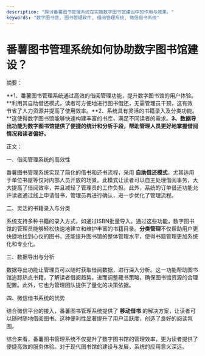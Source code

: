 ```yaml
---
description: "探讨番薯图书管理系统在实施数字图书馆建设中的作用与效果。"
keywords: "数字图书馆, 图书管理软件, 借阅管理系统, 微信借书系统"
---
```

# 番薯图书管理系统如何协助数字图书馆建设？

摘要： 

**1、番薯图书管理系统通过高效的借阅管理功能，提升数字图书馆的用户体验。**利用其自助借还模式，读者可方便地进行图书借还，无需管理员干预，这有效节省了人力资源并提高了使用效率。**2、系统具有灵活的书籍录入及分类功能。**这使得数字图书馆能够快速构建丰富的书库，满足不同读者的需求。**3、数据导出功能为数字图书馆提供了便捷的统计和分析手段，帮助管理人员更好地掌握借阅情况和读者偏好。**

正文：

一、借阅管理系统的高效性 

番薯图书管理系统实现了简化的借书和还书流程，采用 **自助借还模式**，尤其适用于单位书屋等仅对内部人员开放的场景。此模式让读者可以自主处理借阅事务，大大提高了借阅效率，并且减轻了管理员的工作负担。此外，系统的订单借还功能允许读者通过线上申请借书，管理员再进行确认，进一步优化了管理流程。

二、灵活的书籍录入与分类 

系统支持多种书籍的录入方式，如通过ISBN批量导入。通过这些功能，数字图书馆的管理员能够轻松快速地建立和维护丰富的书籍目录。**分类管理**不仅帮助用户更快捷地找到心仪的图书，还能提升图书馆的整体管理水平，使得书籍管理更加系统化和专业化。

三、数据导出与分析 

数据导出功能让管理员可以随时获取借阅数据，进行深入分析。这一功能帮助图书馆追踪热点书籍，了解读者借阅趋势，进而调整藏书策略，确保图书馆资源的合理配置。此外，它也为管理团队提供了量化的决策依据。

四、微信借书系统的优势 

结合微信平台的接入，番薯图书管理系统提供了 **移动借书** 的解决方案，让读者可以随时随地借阅图书。这种便利性显著提升了用户活跃度，创造了良好的阅读氛围。

综合来看，番薯图书管理系统不仅提升了数字图书馆的管理效率，更为读者提供了便捷高效的服务体验。对于现代图书馆的建设与发展，系统的应用意义深远。
